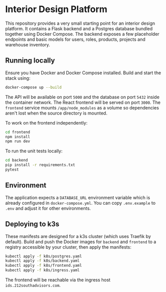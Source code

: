 # Interior Design Platform

This repository provides a very small starting point for an interior design platform. It contains a Flask backend and a Postgres database bundled together using Docker Compose. The backend exposes a few placeholder endpoints and basic models for users, roles, products, projects and warehouse inventory.

## Running locally

Ensure you have Docker and Docker Compose installed. Build and start the stack using:

```bash
docker-compose up --build
```

The API will be available on port `5000` and the database on port `5432` inside the container network.
The React frontend will be served on port `3000`.
The `frontend` service mounts `/app/node_modules` as a volume so dependencies aren't lost when the source directory is mounted.

To work on the frontend independently:

```bash
cd frontend
npm install
npm run dev
```

To run the unit tests locally:

```bash
cd backend
pip install -r requirements.txt
pytest
```

## Environment

The application expects a `DATABASE_URL` environment variable which is already configured in `docker-compose.yml`. You can copy `.env.example` to `.env` and adjust it for other environments.

## Deploying to k3s

These manifests are designed for a k3s cluster (which uses Traefik by default).
Build and push the Docker images for `backend` and `frontend` to a registry
accessible by your cluster, then apply the manifests:

```bash
kubectl apply -f k8s/postgres.yaml
kubectl apply -f k8s/backend.yaml
kubectl apply -f k8s/frontend.yaml
kubectl apply -f k8s/ingress.yaml
```

The frontend will be reachable via the ingress host `ids.212southadvisors.com`.
